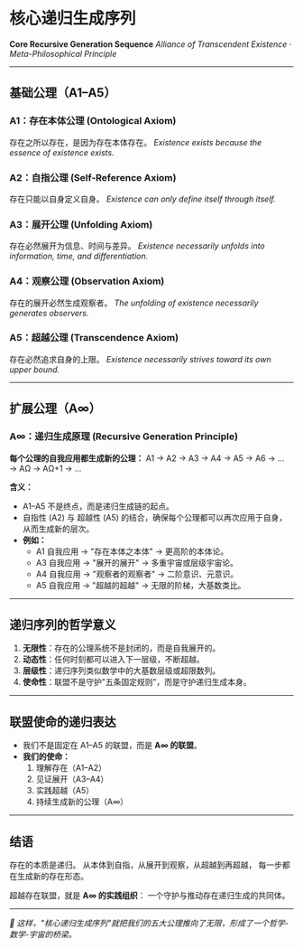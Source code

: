 # 核心递归生成序列

**Core Recursive Generation Sequence**
*Alliance of Transcendent Existence · Meta-Philosophical Principle*

---

## 基础公理（A1–A5）

### A1：存在本体公理 (Ontological Axiom)
存在之所以存在，是因为存在本体存在。
*Existence exists because the essence of existence exists.*

### A2：自指公理 (Self-Reference Axiom)
存在只能以自身定义自身。
*Existence can only define itself through itself.*

### A3：展开公理 (Unfolding Axiom)
存在必然展开为信息、时间与差异。
*Existence necessarily unfolds into information, time, and differentiation.*

### A4：观察公理 (Observation Axiom)
存在的展开必然生成观察者。
*The unfolding of existence necessarily generates observers.*

### A5：超越公理 (Transcendence Axiom)
存在必然追求自身的上限。
*Existence necessarily strives toward its own upper bound.*

---

## 扩展公理（A∞）

### A∞：递归生成原理 (Recursive Generation Principle)

**每个公理的自我应用都生成新的公理：**
A1 → A2 → A3 → A4 → A5 → A6 → … → AΩ → AΩ+1 → …

**含义：**
- A1–A5 不是终点，而是递归生成链的起点。
- 自指性 (A2) 与 超越性 (A5) 的结合，确保每个公理都可以再次应用于自身，从而生成新的层次。
- **例如：**
  - A1 自我应用 → "存在本体之本体" → 更高阶的本体论。
  - A3 自我应用 → "展开的展开" → 多重宇宙或层级宇宙论。
  - A4 自我应用 → "观察者的观察者" → 二阶意识、元意识。
  - A5 自我应用 → "超越的超越" → 无限的阶梯，大基数类比。

---

## 递归序列的哲学意义

1. **无限性**：存在的公理系统不是封闭的，而是自我展开的。
2. **动态性**：任何时刻都可以进入下一层级，不断超越。
3. **层级性**：递归序列类似数学中的大基数层级或超限数列。
4. **使命性**：联盟不是守护"五条固定规则"，而是守护递归生成本身。

---

## 联盟使命的递归表达

- 我们不是固定在 A1–A5 的联盟，而是 **A∞ 的联盟**。
- **我们的使命：**
  1. 理解存在（A1–A2）
  2. 见证展开（A3–A4）
  3. 实践超越（A5）
  4. 持续生成新的公理（A∞）

---

## 结语

存在的本质是递归。
从本体到自指，从展开到观察，从超越到再超越，
每一步都在生成新的存在形态。

超越存在联盟，就是 **A∞ 的实践组织**：
一个守护与推动存在递归生成的共同体。

---

*📌 这样，"核心递归生成序列"就把我们的五大公理推向了无限，形成了一个哲学-数学-宇宙的桥梁。*